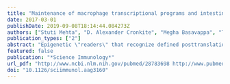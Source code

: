 ```yaml
---
title: "Maintenance of macrophage transcriptional programs and intestinal homeostasis by epigenetic reader SP140"
date: 2017-03-01
publishDate: 2019-09-08T18:14:44.084273Z
authors: ["Stuti Mehta", "D. Alexander Cronkite", "Megha Basavappa", "Tahnee L. Saunders", "Fatemeh Adiliaghdam", "Hajera Amatullah", "Sara A. Morrison", "Jose D. Pagan", "Robert M. Anthony", "Pierre Tonnerre", "Georg M. Lauer", "James C. Lee", "Sreehaas Digumarthi", "Lorena Pantano", "Shannan J. Ho Sui", "Fei Ji", "Ruslan Sadreyev", "Chan Zhou", "Alan C. Mullen", "Vinod Kumar", "Yang Li", "Cisca Wijmenga", "Ramnik J. Xavier", "Terry K. Means", "Kate L. Jeffrey"]
publication_types: ["2"]
abstract: "Epigenetic \"readers\" that recognize defined posttranslational modifications on histones have become desirable therapeutic targets for cancer and inflammation. SP140 is one such bromodomain- and plant homeodomain (PHD)-containing reader with immune-restricted expression, and single-nucleotide polymorphisms (SNPs) within SP140 associate with Crohn's disease (CD). However, the function of SP140 and the consequences of disease-associated SP140 SNPs have remained unclear. We show that SP140 is critical for transcriptional programs that uphold the macrophage state. SP140 preferentially occupies promoters of silenced, lineage-inappropriate genes bearing the histone modification H3K27me3, such as the HOXA cluster in human macrophages, and ensures their repression. Depletion of SP140 in mouse or human macrophages resulted in severely compromised microbe-induced activation. We reveal that peripheral blood mononuclear cells (PBMCs) or B cells from individuals carrying CD-associated SNPs within SP140 have defective SP140 messenger RNA splicing and diminished SP140 protein levels. Moreover, CD patients carrying SP140 SNPs displayed suppressed innate immune gene signatures in a mixed population of PBMCs that stratified them from other CD patients. Hematopoietic-specific knockdown of Sp140 in mice resulted in exacerbated dextran sulfate sodium (DSS)-induced colitis, and low SP140 levels in human CD intestinal biopsies correlated with relatively lower intestinal innate cytokine levels and improved response to anti-tumor necrosis factor (TNF) therapy. Thus, the epigenetic reader SP140 is a key regulator of macrophage transcriptional programs for cellular state, and a loss of SP140 due to genetic variation contributes to a molecularly defined subset of CD characterized by ineffective innate immunity, normally critical for intestinal homeostasis."
featured: false
publication: "*Science Immunology*"
url_pdf: "http://www.ncbi.nlm.nih.gov/pubmed/28783698 http://www.pubmedcentral.nih.gov/articlerender.fcgi?artid=PMC5549562 http://immunology.sciencemag.org/lookup/doi/10.1126/sciimmunol.aag3160"
doi: "10.1126/sciimmunol.aag3160"
---
```


